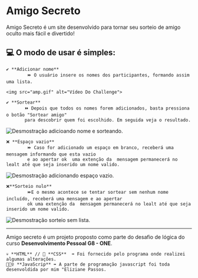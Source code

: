 #   Amigo Secreto 

Amigo Secreto é um site desenvolvido para tornar seu sorteio de amigo oculto mais fácil e divertido!  

## 💻 O modo de usar é simples: 

    ✔️ **Adicionar nome**
            ⏩ O usuário insere os nomes dos participantes, formando assim uma lista.

    <img src="amp.gif" alt="Vídeo Do Challenge">

    ✔️ **Sortear** 
           ⏩ Depois que todos os nomes forem adicionados, basta pressiona o botão "Sortear amigo" 
           para descobrir quem foi escolhido. Em seguida veja o resultado. 

![Desmostração adicioando nome e sorteando.](https://github.com/user-attachments/assets/052f6e3b-0e7c-4a75-a3da-9983e12e0fea)

    ❌ **Espaço vazio**
            ⏩ Caso for adicionado um espaço em branco, receberá uma mensagem informando que esta vazio  
            e ao apertar ok  uma extenção da  mensagem permanecerá no lealt até que seja inserido um nome valido. 

![Desmostração adicionando espaço vazio.](https://github.com/user-attachments/assets/0eeba0c0-31a8-436b-85f8-4320e04947ff)
 
    ❌**Sorteio nulo**
            ⏩E o mesmo acontece se tentar sortear sem nenhum nome incluído, receberá uma mensagem e ao apertar 
            ok uma extenção da  mensagem permanecerá no lealt até que seja inserido um nome valido. 

![Desmostração sorteio sem lista.](https://github.com/user-attachments/assets/3d20db74-ca5f-48e2-80dd-92cec957181d)

---

Amigo secreto é um projeto proposto como parte do desafio de lógica do curso **Desenvolvimento Pessoal G8 - ONE**.

    💀 **HTML** // 👩 **CSS**  ➡️ Foi fornecido pelo programa onde realizei algumas alterações. 
    🏋🏾‍♀ **JavaScrip** ➡️ A parte de programação javascript foi toda desenvoldida por mim "Eliziane Passos.

